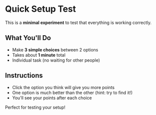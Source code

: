 # Quick Setup Test

This is a **minimal experiment** to test that everything is working correctly.

## What You'll Do

- Make **3 simple choices** between 2 options
- Takes about **1 minute** total
- Individual task (no waiting for other people)

## Instructions

- Click the option you think will give you more points
- One option is much better than the other (hint: try to find it!)
- You'll see your points after each choice

Perfect for testing your setup!